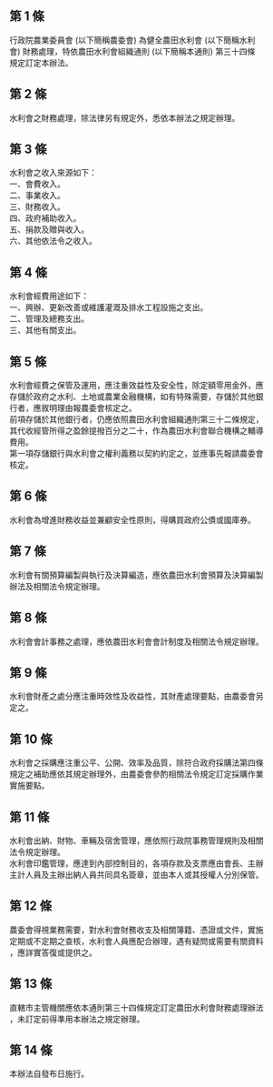 第 1 條
-------
行政院農業委員會 (以下簡稱農委會) 為健全農田水利會 (以下簡稱水利  
會) 財務處理，特依農田水利會組織通則 (以下簡稱本通則) 第三十四條  
規定訂定本辦法。

第 2 條
-------
水利會之財務處理，除法律另有規定外，悉依本辦法之規定辦理。

第 3 條
-------
水利會之收入來源如下：  
一、會費收入。  
二、事業收入。  
三、財務收入。  
四、政府補助收入。  
五、捐款及贈與收入。  
六、其他依法令之收入。

第 4 條
-------
水利會經費用途如下：  
一、興辦、更新改善或維護灌溉及排水工程設施之支出。  
二、管理及總務支出。  
三、其他有關支出。

第 5 條
-------
水利會經費之保管及運用，應注重效益性及安全性，除定額零用金外，應  
存儲於政府之水利、土地或農業金融機構，如有特殊需要，存儲於其他銀  
行者，應敘明理由報農委會核定之。  
前項存儲於其他銀行者，仍應依照農田水利會組織通則第三十二條規定，  
其代收經管所得之盈餘提撥百分之二十，作為農田水利會聯合機構之輔導  
費用。  
第一項存儲銀行與水利會之權利義務以契約約定之，並應事先報請農委會  
核定。

第 6 條
-------
水利會為增進財務收益並兼顧安全性原則，得購買政府公債或國庫券。

第 7 條
-------
水利會有關預算編製與執行及決算編造，應依農田水利會預算及決算編製  
辦法及相關法令規定辦理。

第 8 條
-------
水利會會計事務之處理，應依農田水利會會計制度及相關法令規定辦理。

第 9 條
-------
水利會財產之處分應注重時效性及收益性，其財產處理要點，由農委會另  
定之。

第 10 條
--------
水利會之採購應注重公平、公開、效率及品質，除符合政府採購法第四條  
規定之補助應依其規定辦理外，由農委會參酌相關法令規定訂定採購作業  
實施要點。

第 11 條
--------
水利會出納、財物、車輛及宿舍管理，應依照行政院事務管理規則及相關  
法令規定辦理。  
水利會印鑑管理，應達到內部控制目的，各項存款及支票應由會長、主辦  
主計人員及主辦出納人員共同具名簽章，並由本人或其授權人分別保管。

第 12 條
--------
農委會得視業務需要，對水利會財務收支及相關簿籍、憑證或文件，實施  
定期或不定期之查核，水利會人員應配合辦理，遇有疑問或需要有關資料  
，應詳實答復或提供之。

第 13 條
--------
直轄市主管機關應依本通則第三十四條規定訂定農田水利會財務處理辦法  
，未訂定前得準用本辦法之規定辦理。

第 14 條
--------
本辦法自發布日施行。

